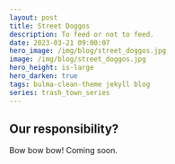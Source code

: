 ```yaml
---
layout: post
title: Street Doggos
description: To feed or not to feed.
date: 2023-03-21 09:00:07
hero_image: /img/blog/street_doggos.jpg
image: /img/blog/street_doggos.jpg
hero_height: is-large
hero_darken: true
tags: bulma-clean-theme jekyll blog
series: trash_town_series
---
```


## Our responsibility?
Bow bow bow! Coming soon.